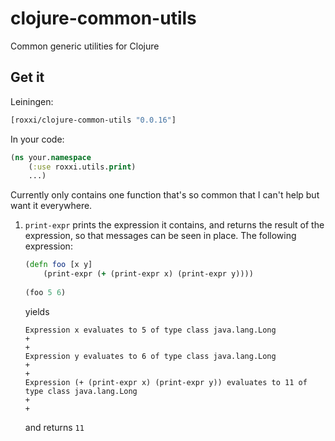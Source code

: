 clojure-common-utils
==========

Common generic utilities for Clojure

Get it
------

Leiningen:
```clojure
[roxxi/clojure-common-utils "0.0.16"]
```

In your code:
```clojure
(ns your.namespace
    (:use roxxi.utils.print)
    ...)
```    
       
Currently only contains one function that's so common that I can't
help but want it everywhere.

1. `print-expr` prints the expression it contains, and returns the
   result of the expression, so that messages can be seen in place. The
   following expression:
    
    ```clojure
    (defn foo [x y]
        (print-expr (+ (print-expr x) (print-expr y))))
        
    (foo 5 6)
    ```
    
    yields
    
    ```log
    Expression x evaluates to 5 of type class java.lang.Long
    +
    +
    Expression y evaluates to 6 of type class java.lang.Long
    +
    +
    Expression (+ (print-expr x) (print-expr y)) evaluates to 11 of type class java.lang.Long
    +
    +    
    ```
    
    and returns `11`
